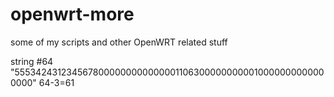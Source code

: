# openwrt-more

some of my scripts and other OpenWRT related stuff

string #64 "55534243123456780000000000000011063000000000010000000000000000"
64-3=61

